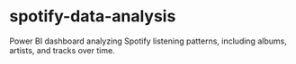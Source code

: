 # spotify-data-analysis
Power BI dashboard analyzing Spotify listening patterns, including albums, artists, and tracks over time.
